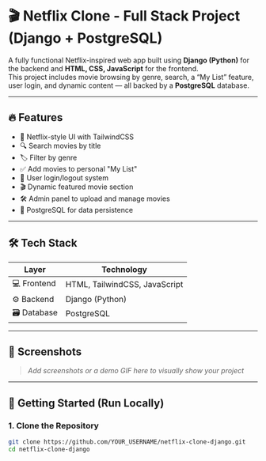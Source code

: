 # 🎬 Netflix Clone - Full Stack Project (Django + PostgreSQL)

A fully functional Netflix-inspired web app built using **Django (Python)** for the backend and **HTML, CSS, JavaScript** for the frontend.  
This project includes movie browsing by genre, search, a “My List” feature, user login, and dynamic content — all backed by a **PostgreSQL** database.

---

## 🔥 Features

- 🎥 Netflix-style UI with TailwindCSS
- 🔍 Search movies by title
- 🏷️ Filter by genre
- ✅ Add movies to personal "My List"
- 🔐 User login/logout system
- 🎬 Dynamic featured movie section
- 🛠️ Admin panel to upload and manage movies
- 💾 PostgreSQL for data persistence

---

## 🛠️ Tech Stack

| Layer        | Technology                  |
|--------------|------------------------------|
| 💻 Frontend   | HTML, TailwindCSS, JavaScript |
| ⚙️ Backend    | Django (Python)              |
| 🗃️ Database   | PostgreSQL                   |

---

## 📸 Screenshots

> _Add screenshots or a demo GIF here to visually show your project_

---

## 🚀 Getting Started (Run Locally)

### 1. Clone the Repository

```bash
git clone https://github.com/YOUR_USERNAME/netflix-clone-django.git
cd netflix-clone-django
